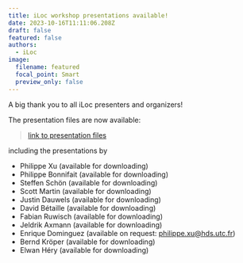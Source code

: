 ```yaml
---
title: iLoc workshop presentations available!
date: 2023-10-16T11:11:06.208Z
draft: false
featured: false
authors:
  - iLoc
image:
  filename: featured
  focal_point: Smart
  preview_only: false
---
```

A﻿ big thank you to all iLoc presenters and organizers! 

The presentation files are now available:  

> [l﻿ink to presentation files](https://filesender.utc.fr/filesender/?s=download&token=cc3f7c94-9c39-4bca-a871-579e69102847)

i﻿ncluding the presentations by

* Philippe Xu (available for downloading)
* Philippe Bonnifait (available for downloading)
* Steffen Schön (available for downloading)
* Scott Martin (available for downloading)
* Justin Dauwels (available for downloading)
* David Bétaille (available for downloading)
* Fabian Ruwisch (available for downloading)
* Jeldrik Axmann (available for downloading)
* Enrique Dominguez (available on request: philippe.xu@hds.utc.fr)
* Bernd Kröper (available for downloading)
* Elwan Héry (available for downloading)
